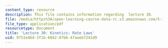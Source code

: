 ```yaml
---
content_type: resource
description: This file contains information regarding  lecture 30.
file: /media/https%3A/open-learning-course-data-rc.s3.amazonaws.com/5-111sc-principles-of-chemical-science-fall-2014/9751e46d3f1b60428fb647aaeb7241d9_MIT5_111F14_Lecture30.pdf
file_type: application/pdf
resourcetype: Document
title: 'Lecture 30: Kinetics: Rate Laws'
uid: 9751e46d-3f1b-6042-8fb6-47aaeb7241d9
---
```

